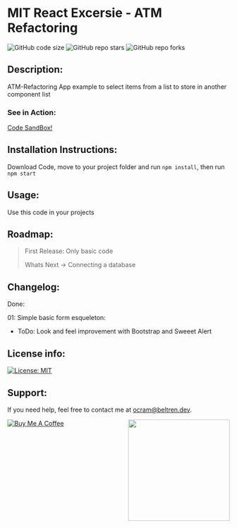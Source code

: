 # MIT React Excersie - ATM Refactoring
![GitHub code size](https://img.shields.io/github/repo-size/otanerocram/mit-atm-refactoring-excersise)
![GitHub repo stars](https://img.shields.io/github/stars/otanerocram/mit-atm-refactoring-excersise)
![GitHub repo forks](https://img.shields.io/github/forks/otanerocram/mit-atm-refactoring-excersise)

## Description: 
ATM-Refactoring App example to select items from a list to store in another component list

### See in Action:
[Code SandBox!](https://githubbox.com/otanerocram/mit-atm-refactoring-excersise)

## Installation Instructions:
Download Code, move to your project folder and run `npm install`, then run `npm start`

## Usage: 
Use this code in your projects

## Roadmap: 
> First Release: Only basic code
> 
> Whats Next -> Connecting a database

## Changelog:
Done: 

01: 
Simple basic form esqueleton:
- ToDo: Look and feel improvement with Bootstrap and Sweeet Alert

## License info: 
[![License: MIT](https://img.shields.io/badge/License-MIT-yellow.svg)](https://opensource.org/licenses/MIT)

## Support: 
If you need help, feel free to contact me at ocram@beltren.dev.

<img align='right' src="https://media.giphy.com/media/M9gbBd9nbDrOTu1Mqx/giphy.gif" width="230">

[![Buy Me A Coffee](https://cdn.buymeacoffee.com/buttons/v2/default-yellow.png)](https://www.buymeacoffee.com/otanerocram)
